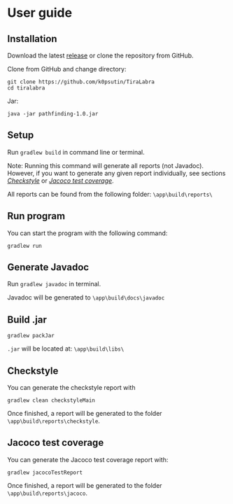 # User guide

## Installation

Download the latest [release](https://github.com/k0psutin/TiraLabra/releases) or clone the repository from GitHub.

Clone from GitHub and change directory:

```[CMD]
git clone https://github.com/k0psutin/TiraLabra
cd tiralabra
```

Jar:

```[CMD]
java -jar pathfinding-1.0.jar
```

## Setup

Run `gradlew build` in command line or terminal.

Note: Running this command will generate all reports (not Javadoc). However, if you want to generate any given report individually, see sections *[Checkstyle](#checkstyle)* or *[Jacoco test coverage](#jacoco-test-coverage)*.

All reports can be found from the following folder: `\app\build\reports\`

## Run program

You can start the program with the following command:

```[CMD]
gradlew run
```

## Generate Javadoc

Run `gradlew javadoc` in terminal.

Javadoc will be generated to `\app\build\docs\javadoc`

## Build .jar

```[CMD]
gradlew packJar
```

`.jar` will be located at: `\app\build\libs\`

## Checkstyle

You can generate the checkstyle report with

```[CMD]
gradlew clean checkstyleMain
```

Once finished, a report will be generated to the folder `\app\build\reports\checkstyle`.

## Jacoco test coverage

You can generate the Jacoco test coverage report with:

```[CMD]
gradlew jacocoTestReport
```

Once finished, a report will be generated to the folder `\app\build\reports\jacoco`.
